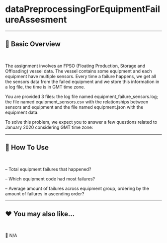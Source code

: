# dataPreprocessingForEquipmentFailureAssesment

***
## 📘 Basic Overview

<br>

The assignment involves an FPSO (Floating Production, Storage and Offloading) vessel data. The vessel contains some equipment and each equipment have multiple sensors. Every time a failure happens, we get all the sensors data from the failed equipment and we store this information in a log file, the time is in GMT time zone.


You are provided 3 files: the log file named equipment_failure_sensors.log; the file named equipment_sensors.csv with the relationships between sensors and equipment and the file named equipment.json with the equipment data.


To solve this problem, we expect you to answer a few questions related to January 2020 considering GMT time
zone:



***
## 🚀 How To Use

<br>

– Total equipment failures that happened?


– Which equipment code had most failures?


– Average amount of failures across equipment group, ordering by the amount of failures in ascending order?


***
## ❤️ You may also like...

<br>

🚫 N/A



